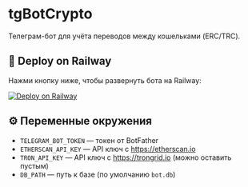 # tgBotCrypto

Телеграм-бот для учёта переводов между кошельками (ERC/TRC).

## 🚀 Deploy on Railway

Нажми кнопку ниже, чтобы развернуть бота на Railway:

[![Deploy on Railway](https://railway.com/button.svg)](https://railway.com/new/template?template=<ССЫЛКА_НА_ТВОЙ_REPO>)

## ⚙️ Переменные окружения

- `TELEGRAM_BOT_TOKEN` — токен от BotFather  
- `ETHERSCAN_API_KEY` — API ключ с https://etherscan.io  
- `TRON_API_KEY` — API ключ с https://trongrid.io (можно оставить пустым)  
- `DB_PATH` — путь к базе (по умолчанию `bot.db`)  
